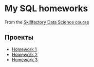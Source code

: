 # My SQL homeworks
From the [Skillfactory Data Science course](https://skillfactory.ru/data-scientist)

## Проекты

* [Homework 1](https://github.com/Ursekov/SQL-for-MIPT/tree/master/Homework%201)
* [Homework 2](https://github.com/Ursekov/SQL-for-MIPT/tree/master/Homework%202)
* [Homework 3](https://github.com/Ursekov/SQL-for-MIPT/tree/master/Homework%203)